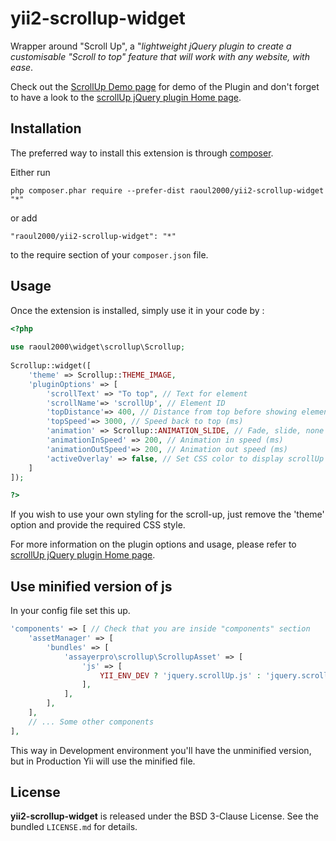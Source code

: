 yii2-scrollup-widget
==========================
Wrapper around "Scroll Up", a "*lightweight jQuery plugin to create a customisable "Scroll to top" feature that will work with any website, with ease*. 

Check out the  [ScrollUp Demo page](http://markgoodyear.com/labs/scrollup/) for demo of the Plugin and don't forget to have a look
to the [scrollUp jQuery plugin Home page](http://markgoodyear.com/2013/01/scrollup-jquery-plugin/).


Installation
------------

The preferred way to install this extension is through [composer](http://getcomposer.org/download/).

Either run

```
php composer.phar require --prefer-dist raoul2000/yii2-scrollup-widget "*"
```

or add

```
"raoul2000/yii2-scrollup-widget": "*"
```

to the require section of your `composer.json` file.


Usage
-----

Once the extension is installed, simply use it in your code by :

```php
<?php 
	 		
use raoul2000\widget\scrollup\Scrollup;
 
Scrollup::widget([
	'theme' => Scrollup::THEME_IMAGE,
	'pluginOptions' => [
		'scrollText' => "To top", // Text for element
		'scrollName'=> 'scrollUp', // Element ID
		'topDistance'=> 400, // Distance from top before showing element (px)
		'topSpeed'=> 3000, // Speed back to top (ms)
		'animation' => Scrollup::ANIMATION_SLIDE, // Fade, slide, none
		'animationInSpeed' => 200, // Animation in speed (ms)
		'animationOutSpeed'=> 200, // Animation out speed (ms)
		'activeOverlay' => false, // Set CSS color to display scrollUp active point, e.g '#00FFFF'
	]
]);

?>
```
If you wish to use your own styling for the scroll-up, just remove the 'theme' option and provide the required CSS style.

For more information on the plugin options and usage, please refer to [scrollUp jQuery plugin Home page](http://markgoodyear.com/2013/01/scrollup-jquery-plugin/).

Use minified version of js
--------------------------

In your config file set this up.

```php
'components' => [ // Check that you are inside "components" section
	'assetManager' => [
		'bundles' => [
			'assayerpro\scrollup\ScrollupAsset' => [
				'js' => [
					YII_ENV_DEV ? 'jquery.scrollUp.js' : 'jquery.scrollUp.min.js',
				],
			],
		],
	],
	// ... Some other components
],
```
This way in Development environment you'll have the unminified version, but in
Production Yii will use the minified file.

License
-------

**yii2-scrollup-widget** is released under the BSD 3-Clause License. See the bundled `LICENSE.md` for details.
